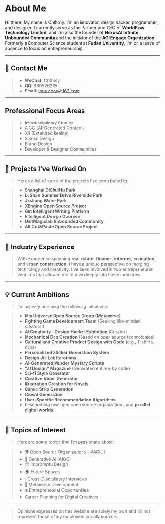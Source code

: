# About Me

Hi there! My name is Chtho1y. I’m an innovator, design hacker, programmer, and designer. I currently serve as the Partner and CEO of **WorldFlow Technology Limited**, and I'm also the founder of **NexusAI Infinite Unbounded Community** and the initiator of the **AGI Engage Organization**. Formerly a Computer Science student at **Fudan University**, I’m on a leave of absence to focus on entrepreneurship.

---

## 🔗 Contact Me

> - **WeChat**: Chtho1y  
> - **QQ**: 939526265  
> - **Email**: [love.code@163.com](mailto:love.code@163.com)  

---

## Professional Focus Areas

> - Interdisciplinary Studies  
> - AIGC (AI-Generated Content)  
> - XR (Extended Reality)  
> - Spatial Design  
> - Brand Design  
> - Developer & Designer Communities  

---

## 🚀 Projects I’ve Worked On

> Here’s a list of some of the projects I’ve contributed to:

> - **Shanghai DiShuiHu Park**  
> - **LuShan Summer Drive Riverside Park**  
> - **JiuJiang Water Park**  
> - **XEngine Open Source Project**  
> - **Get Intelligent Writing Platform**  
> - **Intelligent Design Courses**  
> - **UnitMagiclab Unbounded Community**  
> - **AR Cut&Paste Open Source Project**  

---

## 🌟 Industry Experience

> With experience spanning **real estate**, **finance**, **internet**, **education**, and **urban construction**, I have a unique perspective on merging technology and creativity. I’ve been involved in two entrepreneurial ventures that allowed me to dive deeply into these industries.

---

## 💡 Current Ambitions

> I’m actively pursuing the following initiatives:

> - **Mix Universe Open Source Group (Metaverse)**  
> - **Fighting Game Development Team** (Seeking like-minded creators!)  
> - **AI Creativity - Design Hacker Exhibition** (Curator)  
> - **Mechanical Dog Creation** (Based on open source technologies)  
> - **Cultural and Creative Product Design with Code** (e.g., T-shirts, cups)  
> - **Personalized Sticker Generation System**  
> - **Design-AI-Lab Iterations**  
> - **AI-Generated Murder Mystery Scripts**  
> - **"AI Design" Magazine** (Generated entirely by code)  
> - **Sci-fi Style Generator**  
> - **Creative Video Generator**  
> - **Illustration Creation for Novels**  
> - **Comic Strip Generation**  
> - **Crowd Generation**  
> - **User-Specific Recommendation Algorithms**  
> - Researching next-gen open source organizations and **parallel digital worlds**.

---

## 💬 Topics of Interest

> Here are some topics that I’m passionate about:

> - 🌍 Open Source Organizations - #AGIUI  
> - 🚀 Generative AI (AIGC)  
> - 📦 Impromptu Design  
> - 🏠 Future Spaces  
> - 💧 Cross-Disciplinary Interviews  
> - 🚗 Metaverse Development  
> - ❄️ Entrepreneurial Opportunities  
> - Career Planning for Digital Creatives  

---

> Opinions expressed on this website are solely my own and do not represent those of my employers or collaborators.
